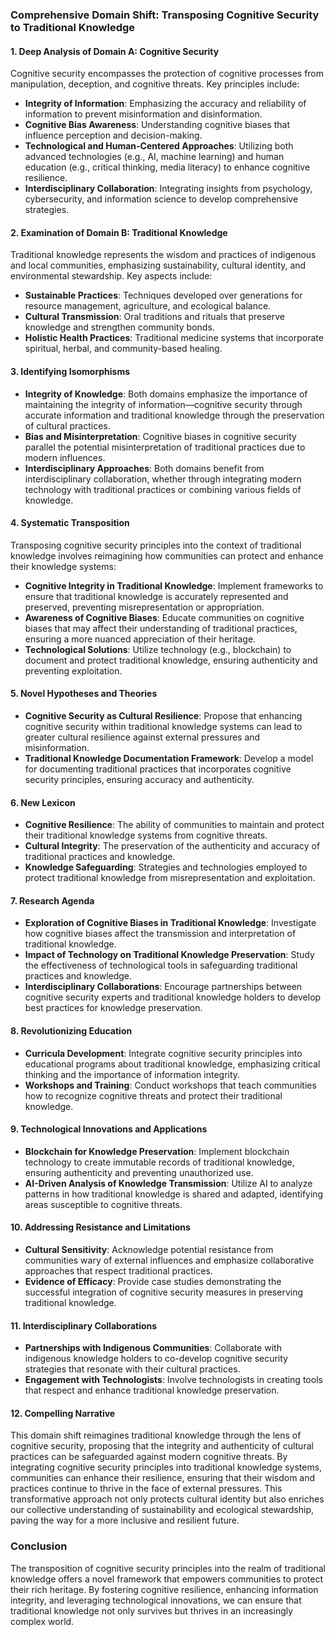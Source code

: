 ### Comprehensive Domain Shift: Transposing Cognitive Security to Traditional Knowledge

#### 1. Deep Analysis of Domain A: Cognitive Security
Cognitive security encompasses the protection of cognitive processes from manipulation, deception, and cognitive threats. Key principles include:

- **Integrity of Information**: Emphasizing the accuracy and reliability of information to prevent misinformation and disinformation.
- **Cognitive Bias Awareness**: Understanding cognitive biases that influence perception and decision-making.
- **Technological and Human-Centered Approaches**: Utilizing both advanced technologies (e.g., AI, machine learning) and human education (e.g., critical thinking, media literacy) to enhance cognitive resilience.
- **Interdisciplinary Collaboration**: Integrating insights from psychology, cybersecurity, and information science to develop comprehensive strategies.

#### 2. Examination of Domain B: Traditional Knowledge
Traditional knowledge represents the wisdom and practices of indigenous and local communities, emphasizing sustainability, cultural identity, and environmental stewardship. Key aspects include:

- **Sustainable Practices**: Techniques developed over generations for resource management, agriculture, and ecological balance.
- **Cultural Transmission**: Oral traditions and rituals that preserve knowledge and strengthen community bonds.
- **Holistic Health Practices**: Traditional medicine systems that incorporate spiritual, herbal, and community-based healing.

#### 3. Identifying Isomorphisms
- **Integrity of Knowledge**: Both domains emphasize the importance of maintaining the integrity of information—cognitive security through accurate information and traditional knowledge through the preservation of cultural practices.
- **Bias and Misinterpretation**: Cognitive biases in cognitive security parallel the potential misinterpretation of traditional practices due to modern influences.
- **Interdisciplinary Approaches**: Both domains benefit from interdisciplinary collaboration, whether through integrating modern technology with traditional practices or combining various fields of knowledge.

#### 4. Systematic Transposition
Transposing cognitive security principles into the context of traditional knowledge involves reimagining how communities can protect and enhance their knowledge systems:

- **Cognitive Integrity in Traditional Knowledge**: Implement frameworks to ensure that traditional knowledge is accurately represented and preserved, preventing misrepresentation or appropriation.
- **Awareness of Cognitive Biases**: Educate communities on cognitive biases that may affect their understanding of traditional practices, ensuring a more nuanced appreciation of their heritage.
- **Technological Solutions**: Utilize technology (e.g., blockchain) to document and protect traditional knowledge, ensuring authenticity and preventing exploitation.

#### 5. Novel Hypotheses and Theories
- **Cognitive Security as Cultural Resilience**: Propose that enhancing cognitive security within traditional knowledge systems can lead to greater cultural resilience against external pressures and misinformation.
- **Traditional Knowledge Documentation Framework**: Develop a model for documenting traditional practices that incorporates cognitive security principles, ensuring accuracy and authenticity.

#### 6. New Lexicon
- **Cognitive Resilience**: The ability of communities to maintain and protect their traditional knowledge systems from cognitive threats.
- **Cultural Integrity**: The preservation of the authenticity and accuracy of traditional practices and knowledge.
- **Knowledge Safeguarding**: Strategies and technologies employed to protect traditional knowledge from misrepresentation and exploitation.

#### 7. Research Agenda
- **Exploration of Cognitive Biases in Traditional Knowledge**: Investigate how cognitive biases affect the transmission and interpretation of traditional knowledge.
- **Impact of Technology on Traditional Knowledge Preservation**: Study the effectiveness of technological tools in safeguarding traditional practices and knowledge.
- **Interdisciplinary Collaborations**: Encourage partnerships between cognitive security experts and traditional knowledge holders to develop best practices for knowledge preservation.

#### 8. Revolutionizing Education
- **Curricula Development**: Integrate cognitive security principles into educational programs about traditional knowledge, emphasizing critical thinking and the importance of information integrity.
- **Workshops and Training**: Conduct workshops that teach communities how to recognize cognitive threats and protect their traditional knowledge.

#### 9. Technological Innovations and Applications
- **Blockchain for Knowledge Preservation**: Implement blockchain technology to create immutable records of traditional knowledge, ensuring authenticity and preventing unauthorized use.
- **AI-Driven Analysis of Knowledge Transmission**: Utilize AI to analyze patterns in how traditional knowledge is shared and adapted, identifying areas susceptible to cognitive threats.

#### 10. Addressing Resistance and Limitations
- **Cultural Sensitivity**: Acknowledge potential resistance from communities wary of external influences and emphasize collaborative approaches that respect traditional practices.
- **Evidence of Efficacy**: Provide case studies demonstrating the successful integration of cognitive security measures in preserving traditional knowledge.

#### 11. Interdisciplinary Collaborations
- **Partnerships with Indigenous Communities**: Collaborate with indigenous knowledge holders to co-develop cognitive security strategies that resonate with their cultural practices.
- **Engagement with Technologists**: Involve technologists in creating tools that respect and enhance traditional knowledge preservation.

#### 12. Compelling Narrative
This domain shift reimagines traditional knowledge through the lens of cognitive security, proposing that the integrity and authenticity of cultural practices can be safeguarded against modern cognitive threats. By integrating cognitive security principles into traditional knowledge systems, communities can enhance their resilience, ensuring that their wisdom and practices continue to thrive in the face of external pressures. This transformative approach not only protects cultural identity but also enriches our collective understanding of sustainability and ecological stewardship, paving the way for a more inclusive and resilient future. 

### Conclusion
The transposition of cognitive security principles into the realm of traditional knowledge offers a novel framework that empowers communities to protect their rich heritage. By fostering cognitive resilience, enhancing information integrity, and leveraging technological innovations, we can ensure that traditional knowledge not only survives but thrives in an increasingly complex world.